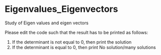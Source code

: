 # Eigenvalues_Eigenvectors
Study of Eigen values and eigen vectors


Please edit the code such that the result has to be printed as follows:

1. If the determinant is not equal to 0, then print the solution
2. If the determinant is equal to 0, then print No solution/many solutions
